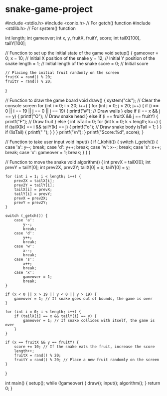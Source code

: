 # snake-game-project
#include <stdio.h>
#include <conio.h> // For getch() function
#include <stdlib.h> // For system() function

int length;
int gameover;
int x, y, fruitX, fruitY, score;
int tailX[100], tailY[100];

// Function to set up the initial state of the game
void setup() {
    gameover = 0;
    x = 10; // Initial X position of the snake
    y = 12; // Initial Y position of the snake
    length = 1; // Initial length of the snake
    score = 0; // Initial score

    // Placing the initial fruit randomly on the screen
    fruitX = rand() % 20;
    fruitY = rand() % 20;
}

// Function to draw the game board
void draw() {
    system("cls"); // Clear the console screen
    for (int i = 0; i < 20; i++) {
        for (int j = 0; j < 20; j++) {
            if (i == 0 || i == 19 || j == 0 || j == 19) {
                printf("#"); // Draw walls
            } else if (i == x && j == y) {
                printf("O"); // Draw snake head
            } else if (i == fruitX && j == fruitY) {
                printf("F"); // Draw fruit
            } else {
                int isTail = 0;
                for (int k = 0; k < length; k++) {
                    if (tailX[k] == i && tailY[k] == j) {
                        printf("o"); // Draw snake body
                        isTail = 1;
                    }
                }
                if (!isTail) {
                    printf(" ");
                }
            }
        }
        printf("\n");
    }
    printf("Score:%d", score);
}

// Function to take user input
void input() {
    if (_kbhit()) {
        switch (_getch()) {
            case 'a':
                y--;
                break;
            case 'd':
                y++;
                break;
            case 'w':
                x--;
                break;
            case 's':
                x++;
                break;
            case 'x':
                gameover = 1;
                break;
        }
    }
}

// Function to move the snake
void algorithm() {
    int prevX = tailX[0];
    int prevY = tailY[0];
    int prev2X, prev2Y;
    tailX[0] = x;
    tailY[0] = y;

    for (int i = 1; i < length; i++) {
        prev2X = tailX[i];
        prev2Y = tailY[i];
        tailX[i] = prevX;
        tailY[i] = prevY;
        prevX = prev2X;
        prevY = prev2Y;
    }

    switch (_getch()) {
        case 'a':
            y--;
            break;
        case 'd':
            y++;
            break;
        case 'w':
            x--;
            break;
        case 's':
            x++;
            break;
        case 'x':
            gameover = 1;
            break;
    }

    if (x < 0 || x > 19 || y < 0 || y > 19) {
        gameover = 1; // If snake goes out of bounds, the game is over
    }

    for (int i = 0; i < length; i++) {
        if (tailX[i] == x && tailY[i] == y) {
            gameover = 1; // If snake collides with itself, the game is over
        }
    }

    if (x == fruitX && y == fruitY) {
        score += 10; // If the snake eats the fruit, increase the score
        length++;
        fruitX = rand() % 20;
        fruitY = rand() % 20; // Place a new fruit randomly on the screen
    }
}

int main() {
    setup();
    while (!gameover) {
        draw();
        input();
        algorithm();
    }
    return 0;
}
